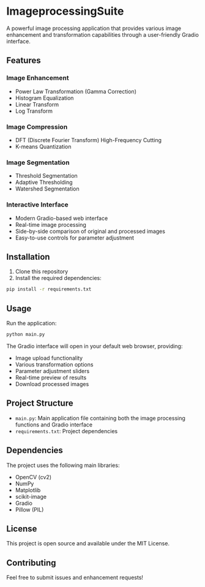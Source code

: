 # ImageprocessingSuite

A powerful image processing application that provides various image enhancement and transformation capabilities through a user-friendly Gradio interface.

## Features

### Image Enhancement
- Power Law Transformation (Gamma Correction)
- Histogram Equalization
- Linear Transform
- Log Transform

### Image Compression
- DFT (Discrete Fourier Transform) High-Frequency Cutting
- K-means Quantization

### Image Segmentation
- Threshold Segmentation
- Adaptive Thresholding
- Watershed Segmentation

### Interactive Interface
- Modern Gradio-based web interface
- Real-time image processing
- Side-by-side comparison of original and processed images
- Easy-to-use controls for parameter adjustment

## Installation

1. Clone this repository
2. Install the required dependencies:
```bash
pip install -r requirements.txt
```

## Usage

Run the application:
```bash
python main.py
```

The Gradio interface will open in your default web browser, providing:
- Image upload functionality
- Various transformation options
- Parameter adjustment sliders
- Real-time preview of results
- Download processed images

## Project Structure

- `main.py`: Main application file containing both the image processing functions and Gradio interface
- `requirements.txt`: Project dependencies

## Dependencies

The project uses the following main libraries:
- OpenCV (cv2)
- NumPy
- Matplotlib
- scikit-image
- Gradio
- Pillow (PIL)

## License

This project is open source and available under the MIT License.

## Contributing

Feel free to submit issues and enhancement requests! 